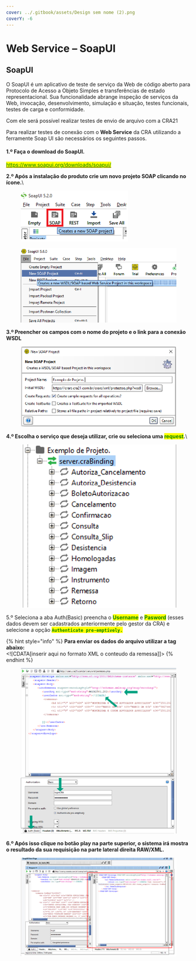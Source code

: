 ```yaml
---
cover: ../.gitbook/assets/Design sem nome (2).png
coverY: -6
---
```


# Web Service – SoapUI

## SoapUI

O SoapUI é um aplicativo de teste de serviço da Web de código aberto para Protocolo de Acesso a Objeto Simples e transferências de estado representacional. Sua funcionalidade abrange inspeção de serviços da Web, invocação, desenvolvimento, simulação e situação, testes funcionais, testes de carga e conformidade.

Com ele será possível realizar testes de envio de arquivo com a CRA21&#x20;

Para realizar testes de conexão com o **Web Service** da CRA utilizando a ferramente Soap UI são necessários os seguintes passos.

#### 1.º Faça o download do SoapUI.

[<mark style="color:green;">https://www.soapui.org/downloads/soapui/</mark>](https://www.soapui.org/downloads/soapui/)

**2.º Após a instalação do produto crie um novo projeto SOAP clicando no ícone.**\


<figure><img src="../.gitbook/assets/image (34) (2).png" alt=""><figcaption></figcaption></figure>

<figure><img src="../.gitbook/assets/image (2).png" alt=""><figcaption></figcaption></figure>

**3.º Preencher os campos com o nome do projeto e o link para a conexão WSDL**

<figure><img src="../.gitbook/assets/image (3).png" alt=""><figcaption></figcaption></figure>

**4.º Escolha o serviço que deseja utilizar, crie ou seleciona uma **<mark style="color:green;">**request**</mark>**.**\


<figure><img src="../.gitbook/assets/image (4).png" alt=""><figcaption></figcaption></figure>

5.º Seleciona a aba Auth(Basic) preencha o <mark style="color:green;">**Username**</mark> e <mark style="color:green;">**Pasword**</mark> (esses dados devem ser cadastrados anteriormente pelo gestor da CRA) e selecione a opção <mark style="color:green;">**`Authenticate pre-emptively.`**</mark>

{% hint style="info" %}
**Para enviar os dados do arquivo utilizar a tag abaixo:**\
\<!\[CDATA\[inserir aqui no formato XML o conteudo da remessa]]>
{% endhint %}

<figure><img src="../.gitbook/assets/image (1).png" alt=""><figcaption></figcaption></figure>

**6.º Após isso clique no botão play na parte superior, o sistema irá mostra o resultado da sua requisição na parte lateral direita RAW/XML.**

<figure><img src="../.gitbook/assets/image (7).png" alt=""><figcaption></figcaption></figure>

